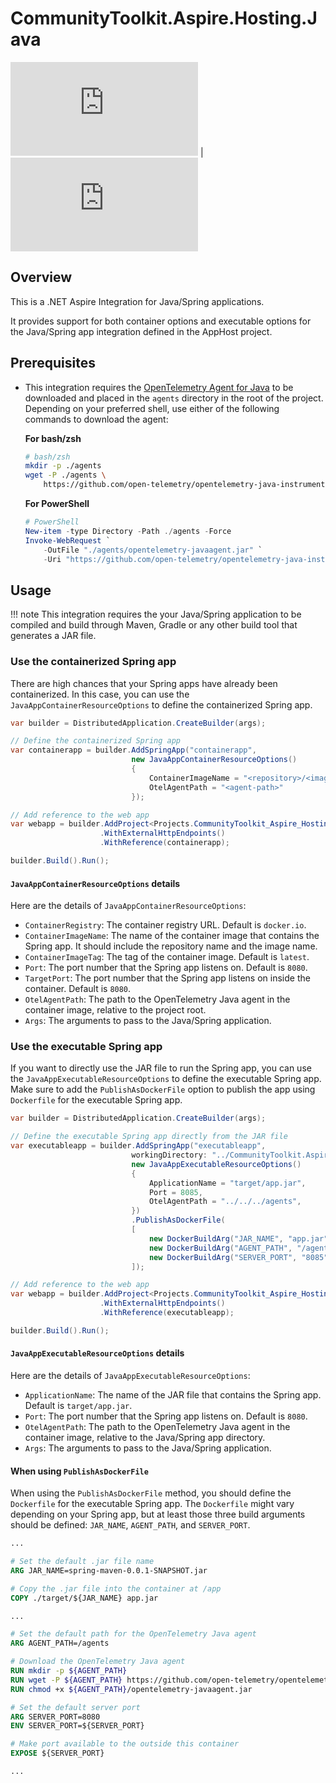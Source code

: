 # CommunityToolkit.Aspire.Hosting.Java

[![CommunityToolkit.Aspire.Hosting.Azure.Java](https://img.shields.io/nuget/v/CommunityToolkit.Aspire.Hosting.Azure.Java)](https://nuget.org/packages/CommunityToolkit.Aspire.Hosting.Azure.Java/) | [![CommunityToolkit.Aspire.Hosting.Azure.Java (latest)](https://img.shields.io/nuget/vpre/CommunityToolkit.Aspire.Hosting.Azure.Java?label=nuget%20(preview))](https://nuget.org/packages/CommunityToolkit.Aspire.Hosting.Azure.Java/absoluteLatest)

## Overview

This is a .NET Aspire Integration for Java/Spring applications.

It provides support for both container options and executable options for the Java/Spring app integration defined in the AppHost project.

## Prerequisites

- This integration requires the [OpenTelemetry Agent for Java](https://opentelemetry.io/docs/zero-code/java/agent/) to be downloaded and placed in the `agents` directory in the root of the project. Depending on your preferred shell, use either of the following commands to download the agent:

  **For bash/zsh**

    ```bash
    # bash/zsh
    mkdir -p ./agents
    wget -P ./agents \
        https://github.com/open-telemetry/opentelemetry-java-instrumentation/releases/latest/download/opentelemetry-javaagent.jar
    ```

  **For PowerShell**

    ```powershell
    # PowerShell
    New-item -type Directory -Path ./agents -Force
    Invoke-WebRequest `
        -OutFile "./agents/opentelemetry-javaagent.jar" `
        -Uri "https://github.com/open-telemetry/opentelemetry-java-instrumentation/releases/latest/download/opentelemetry-javaagent.jar"
    ```

## Usage

!!! note
    This integration requires the your Java/Spring application to be compiled and build through Maven, Gradle or any other build tool that generates a JAR file.

### Use the containerized Spring app

There are high chances that your Spring apps have already been containerized. In this case, you can use the `JavaAppContainerResourceOptions` to define the containerized Spring app.

```csharp
var builder = DistributedApplication.CreateBuilder(args);

// Define the containerized Spring app
var containerapp = builder.AddSpringApp("containerapp",
                           new JavaAppContainerResourceOptions()
                           {
                               ContainerImageName = "<repository>/<image>",
                               OtelAgentPath = "<agent-path>"
                           });

// Add reference to the web app
var webapp = builder.AddProject<Projects.CommunityToolkit_Aspire_Hosting_Java_WebApp>("webapp")
                    .WithExternalHttpEndpoints()
                    .WithReference(containerapp);

builder.Build().Run();
```

#### `JavaAppContainerResourceOptions` details

Here are the details of `JavaAppContainerResourceOptions`:

- `ContainerRegistry`: The container registry URL. Default is `docker.io`.
- `ContainerImageName`: The name of the container image that contains the Spring app. It should include the repository name and the image name.
- `ContainerImageTag`: The tag of the container image. Default is `latest`.
- `Port`: The port number that the Spring app listens on. Default is `8080`.
- `TargetPort`: The port number that the Spring app listens on inside the container. Default is `8080`.
- `OtelAgentPath`: The path to the OpenTelemetry Java agent in the container image, relative to the project root.
- `Args`: The arguments to pass to the Java/Spring application.

### Use the executable Spring app

If you want to directly use the JAR file to run the Spring app, you can use the `JavaAppExecutableResourceOptions` to define the executable Spring app. Make sure to add the `PublishAsDockerFile` option to publish the app using `Dockerfile` for the executable Spring app.

```csharp
var builder = DistributedApplication.CreateBuilder(args);

// Define the executable Spring app directly from the JAR file
var executableapp = builder.AddSpringApp("executableapp",
                           workingDirectory: "../CommunityToolkit.Aspire.Hosting.Java.Spring.Maven",
                           new JavaAppExecutableResourceOptions()
                           {
                               ApplicationName = "target/app.jar",
                               Port = 8085,
                               OtelAgentPath = "../../../agents",
                           })
                           .PublishAsDockerFile(
                           [
                               new DockerBuildArg("JAR_NAME", "app.jar"),
                               new DockerBuildArg("AGENT_PATH", "/agents"),
                               new DockerBuildArg("SERVER_PORT", "8085"),
                           ]);

// Add reference to the web app
var webapp = builder.AddProject<Projects.CommunityToolkit_Aspire_Hosting_Java_WebApp>("webapp")
                    .WithExternalHttpEndpoints()
                    .WithReference(executableapp);

builder.Build().Run();
```

#### `JavaAppExecutableResourceOptions` details

Here are the details of `JavaAppExecutableResourceOptions`:

- `ApplicationName`: The name of the JAR file that contains the Spring app. Default is `target/app.jar`.
- `Port`: The port number that the Spring app listens on. Default is `8080`.
- `OtelAgentPath`: The path to the OpenTelemetry Java agent in the container image, relative to the Java/Spring app directory.
- `Args`: The arguments to pass to the Java/Spring application.

#### When using `PublishAsDockerFile`

When using the `PublishAsDockerFile` method, you should define the `Dockerfile` for the executable Spring app. The `Dockerfile` might vary depending on your Spring app, but at least those three build arguments should be defined: `JAR_NAME`, `AGENT_PATH`, and `SERVER_PORT`.

```dockerfile
...

# Set the default .jar file name
ARG JAR_NAME=spring-maven-0.0.1-SNAPSHOT.jar

# Copy the .jar file into the container at /app
COPY ./target/${JAR_NAME} app.jar

...

# Set the default path for the OpenTelemetry Java agent
ARG AGENT_PATH=/agents

# Download the OpenTelemetry Java agent
RUN mkdir -p ${AGENT_PATH}
RUN wget -P ${AGENT_PATH} https://github.com/open-telemetry/opentelemetry-java-instrumentation/releases/latest/download/opentelemetry-javaagent.jar
RUN chmod +x ${AGENT_PATH}/opentelemetry-javaagent.jar

# Set the default server port
ARG SERVER_PORT=8080
ENV SERVER_PORT=${SERVER_PORT}

# Make port available to the outside this container
EXPOSE ${SERVER_PORT}

...
```
